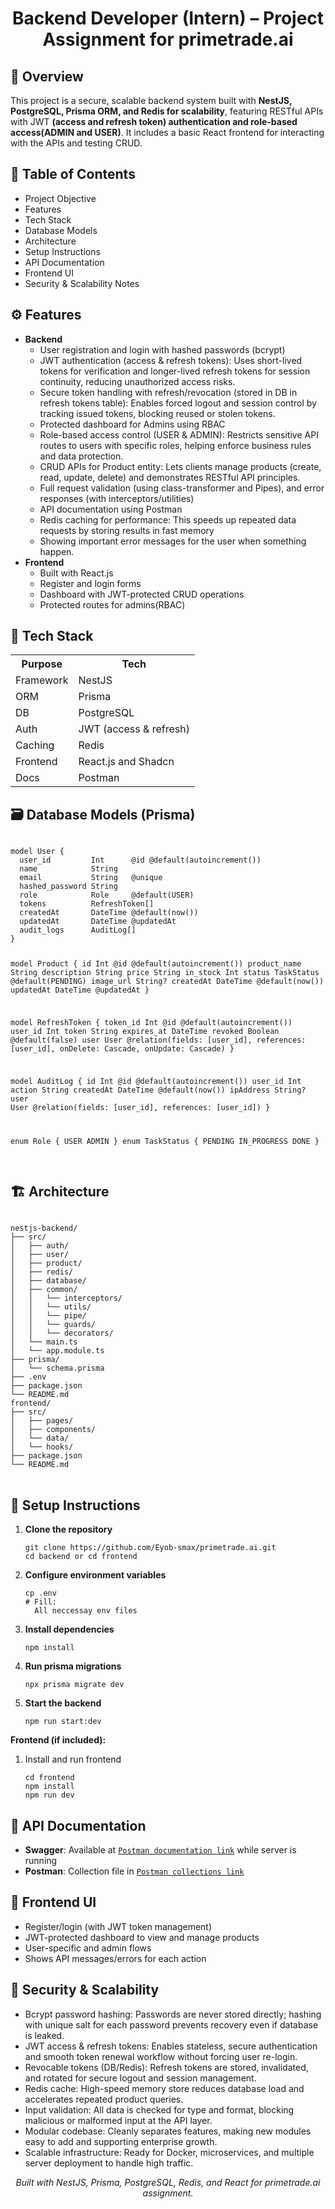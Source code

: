 <h1 align="center">Backend Developer (Intern) – Project Assignment for primetrade.ai</h1>

<h2>🚀 Overview</h2>
<p>
  This project is a secure, scalable backend system built with <b>NestJS, PostgreSQL, Prisma ORM, and Redis for scalability</b>, featuring RESTful APIs with JWT <b>(access and refresh token) authentication and role-based access(ADMIN and USER)</b>. It includes a basic React frontend for interacting with the APIs and testing CRUD.
</p>

<h2>🧩 Table of Contents</h2>
<ul>
  <li>Project Objective</li>
  <li>Features</li>
  <li>Tech Stack</li>
  <li>Database Models</li>
  <li>Architecture</li>
  <li>Setup Instructions</li>
  <li>API Documentation</li>
  <li>Frontend UI</li>
  <li>Security & Scalability Notes</li>
</ul>

<h2>⚙️ Features</h2>
<ul>
 <li><b>Backend</b>
  <ul>
    <li>User registration and login with hashed passwords (bcrypt)</li>
    <li>JWT authentication (access & refresh tokens): Uses short-lived tokens for verification and longer-lived refresh tokens for session continuity, reducing unauthorized access risks.</li>
    <li>Secure token handling with refresh/revocation (stored in DB in refresh tokens table): Enables forced logout and session control by tracking issued tokens, blocking reused or stolen tokens.</li>
    <li>Protected dashboard for Admins using RBAC</li>
    <li>Role-based access control (USER & ADMIN): Restricts sensitive API routes to users with specific roles, helping enforce business rules and data protection.</li>
    <li>CRUD APIs for Product entity: Lets clients manage products (create, read, update, delete) and demonstrates RESTful API principles.</li>
    <li>Full request validation (using class-transformer and Pipes), and error responses (with interceptors/utilities)</li>
    <li>API documentation using Postman</li>
    <li>Redis caching for performance: This speeds up repeated data requests by storing results in fast memory</li>
    <li>Showing important error messages for the user when something happen.</li>
  </ul>
</li>

  <li><b>Frontend</b>
    <ul>
      <li>Built with React.js</li>
      <li>Register and login forms</li>
      <li>Dashboard with JWT-protected CRUD operations</li>
      <li>Protected routes for admins(RBAC)</li>
    </ul>
  </li>
</ul>

<h2>🧱 Tech Stack</h2>
<table>
  <tr><th>Purpose</th><th>Tech</th></tr>
  <tr><td>Framework</td><td>NestJS</td></tr>
  <tr><td>ORM</td><td>Prisma</td></tr>
  <tr><td>DB</td><td>PostgreSQL</td></tr>
  <tr><td>Auth</td><td>JWT (access & refresh)</td></tr>
  <tr><td>Caching</td><td>Redis</td></tr>
  <tr><td>Frontend</td><td>React.js and Shadcn</td></tr>
  <tr><td>Docs</td><td>Postman</td></tr>
</table>

<h2>🗃️ Database Models (Prisma)</h2>
<pre>
<code>
model User {
  user_id         Int      @id @default(autoincrement())
  name            String
  email           String   @unique
  hashed_password String
  role            Role     @default(USER)
  tokens          RefreshToken[]
  createdAt       DateTime @default(now())
  updatedAt       DateTime @updatedAt
  audit_logs      AuditLog[]
}

model Product {
id Int @id @default(autoincrement())
product_name String
description String
price String
in_stock Int
status TaskStatus @default(PENDING)
image_url String?
createdAt DateTime @default(now())
updatedAt DateTime @updatedAt
}

model RefreshToken {
token_id Int @id @default(autoincrement())
user_id Int
token String
expires_at DateTime
revoked Boolean @default(false)
user User @relation(fields: [user_id], references: [user_id], onDelete: Cascade, onUpdate: Cascade)
}

model AuditLog {
id Int @id @default(autoincrement())
user_id Int
action String
createdAt DateTime @default(now())
ipAddress String?
user User @relation(fields: [user_id], references: [user_id])
}

enum Role {
USER
ADMIN
}
enum TaskStatus {
PENDING
IN_PROGRESS
DONE
}
</code>

</pre>

<h2>🏗️ Architecture</h2>
<pre>
<code>
nestjs-backend/
├── src/
│   ├── auth/
│   ├── user/
│   ├── product/
│   ├── redis/
│   ├── database/
│   ├── common/
│   │   └── interceptors/
│   │   └── utils/
│   │   └── pipe/
│   │   └── guards/
│   │   └── decorators/
│   └── main.ts
│   └── app.module.ts
├── prisma/
│   └── schema.prisma
├── .env
├── package.json
└── README.md
frontend/
├── src/
│   ├── pages/
│   ├── components/
│   └── data/
│   └── hooks/
├── package.json
└── README.md
</code>
</pre>

<h2>🧰 Setup Instructions</h2>
<ol>
  <li><b>Clone the repository</b>
    <pre><code>git clone https://github.com/Eyob-smax/primetrade.ai.git
cd backend or cd frontend
</code></pre>
  </li>
  <li><b>Configure environment variables</b>
    <pre><code>cp .env 
# Fill:
  All neccessay env files
</code></pre>

  </li>
  <li><b>Install dependencies</b>
    <pre><code>npm install</code></pre>
  </li>
  <li><b>Run prisma migrations</b>
    <pre><code>npx prisma migrate dev</code></pre>
  </li>
  <li><b>Start the backend</b>
    <pre><code>npm run start:dev</code></pre>
  </li>
</ol>
<p><b>Frontend (if included):</b></p>
<ol>
  <li>Install and run frontend
    <pre><code>cd frontend
npm install
npm run dev
</code></pre>
  </li>
</ol>

<h2>📡 API Documentation</h2>
<ul>
  <li><b>Swagger</b>: Available at <a href="https://documenter.getpostman.com/view/40287469/2sB3WnxNAn"><code>Postman documentation link</code></a> while server is running</li>
  <li><b>Postman</b>: Collection file in <a href="https://.postman.co/workspace/My-Workspace~54cf7d5f-39b3-429c-8e08-e9a565944e2d/collection/40287469-c1ace104-6cb8-4372-878e-d67ad364da4c?action=share&creator=40287469"><code>Postman collections link</code></a></li>
</ul>

<h2>🧠 Frontend UI</h2>
<ul>
  <li>Register/login (with JWT token management)</li>
  <li>JWT-protected dashboard to view and manage products</li>
  <li>User-specific and admin flows</li>
  <li>Shows API messages/errors for each action</li>
</ul>

<h2>🔐 Security &amp; Scalability</h2>
<ul>
  <li>Bcrypt password hashing: Passwords are never stored directly; hashing with unique salt for each password prevents recovery even if database is leaked.</li>
  <li>JWT access & refresh tokens: Enables stateless, secure authentication and smooth token renewal workflow without forcing user re-login.</li>
  <li>Revocable tokens (DB/Redis): Refresh tokens are stored, invalidated, and rotated for secure logout and session management.</li>
  <li>Redis cache: High-speed memory store reduces database load and accelerates repeated product queries.</li>
  <li>Input validation: All data is checked for type and format, blocking malicious or malformed input at the API layer.</li>
  <li>Modular codebase: Cleanly separates features, making new modules easy to add and supporting enterprise growth.</li>
  <li>Scalable infrastructure: Ready for Docker, microservices, and multiple server deployment to handle high traffic.</li>
</ul>

<p align="center">
  <i>Built with NestJS, Prisma, PostgreSQL, Redis, and React for primetrade.ai assignment.</i>
</p>
